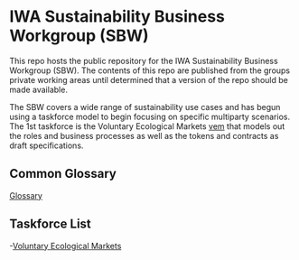 # IWA Sustainability Business Workgroup (SBW)

This repo hosts the public repository for the IWA Sustainability Business Workgroup (SBW). The contents of this repo are published from the groups private working areas until determined that a version of the repo should be made available.

The SBW covers a wide range of sustainability use cases and has begun using a taskforce model to begin focusing on specific multiparty scenarios. The 1st taskforce is the Voluntary Ecological Markets [vem](vem) that models out the roles and business processes as well as the tokens and contracts as draft specifications.

## Common Glossary

[Glossary](glossary.md)

## Taskforce List

 -[Voluntary Ecological Markets](vem)
